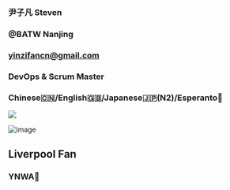 ### 尹子凡 Steven
### **@BATW Nanjing**
### [yinzifancn@gmail.com](mailto:yinzifancn@gmail.com)
### DevOps & Scrum Master
### **Chinese🇨🇳/English🇬🇧/Japanese🇯🇵(N2)/Esperanto💚**

<img align="center" src="https://skillicons.dev/icons?i=java,maven,gradle,idea,kotlin,eclipse,spring,jenkins,py,js,ts,jquery,react,vue,nextjs,nginx,mysql,postgres,redis,mongodb,aws,docker,git,linux,&theme=light&perline=8" />

![image](https://github.com/CinCommon/CinCommon/assets/20436656/758b6dec-9d22-45c0-9f5e-8afd569ab23b)

## Liverpool Fan
### **YNWA🔴**
